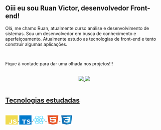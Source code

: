 ## Oiii eu sou Ruan Victor, desenvolvedor Front-end!
<div>
  <p>
    Olá, me chamo Ruan, atualmente curso análise e desenvolvimento de sistemas. Sou um desenvolvedor em busca de conhecimento e aperfeiçoamento. Atualmente estudo as         tecnologias de front-end e tento construir algumas aplicações.
   </p>
</br> 
  <p>Fique à vontade para dar uma olhada nos projetos!!!</p>
</div>
  </br>
<div align="center">
  <a href="https://github.com/ruanovski">
  <img height="165em%"" src="https://github-readme-stats.vercel.app/api?username=ruanovski&show_icons=true&theme=dark&include_all_commits=true&count_private=true"/>
  <img height="165em%" src="https://github-readme-stats.vercel.app/api/top-langs/?username=ruanovski&layout=compact&langs_count=7&theme=dark"/>
</div>
  </br>
  
## Tecnologias estudadas
<div style="display: inline_block"><br>
  <img align="center" alt="Rafa-Js" height="30" width="40" src="https://raw.githubusercontent.com/devicons/devicon/master/icons/javascript/javascript-plain.svg">
  <img align="center" alt="Rafa-Ts" height="30" width="40" src="https://raw.githubusercontent.com/devicons/devicon/master/icons/typescript/typescript-plain.svg">
  <img align="center" alt="Rafa-React" height="30" width="40" src="https://raw.githubusercontent.com/devicons/devicon/master/icons/react/react-original.svg">
  <img align="center" alt="Rafa-HTML" height="30" width="40" src="https://raw.githubusercontent.com/devicons/devicon/master/icons/html5/html5-original.svg">
  <img align="center" alt="Rafa-CSS" height="30" width="40" src="https://raw.githubusercontent.com/devicons/devicon/master/icons/css3/css3-original.svg">
</div>
